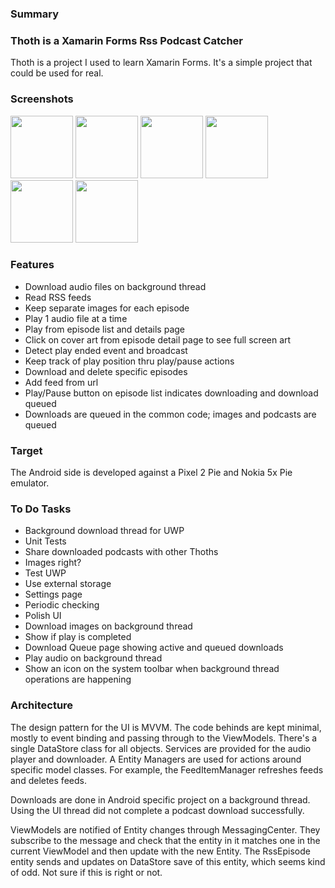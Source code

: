 ### Summary

### Thoth is a Xamarin Forms Rss Podcast Catcher

Thoth is a project I used to learn Xamarin Forms.  It's a simple project that could be used for real.<br/>

### Screenshots

<IMG src="https://github.com/ssorrrell/Thoth/blob/master/Thoth%203%2016092020.png" width="100px" /> <IMG src="https://github.com/ssorrrell/Thoth/blob/master/Thoth%202%2016092020.png" width="100px" /> <IMG src="https://github.com/ssorrrell/Thoth/blob/master/Thoth%201%2016092020.png" width="100px" /> <IMG src="https://github.com/ssorrrell/Thoth/blob/master/Thoth%204%2008072020.png" width="100px" /> <IMG src="https://github.com/ssorrrell/Thoth/blob/master/Thoth%205%2021072020.png" width="100px" /> <IMG src="https://github.com/ssorrrell/Thoth/blob/master/Thoth%206%2021072020.png" width="100px" />

### Features
 
* Download audio files on background thread
* Read RSS feeds
* Keep separate images for each episode
* Play 1 audio file at a time
* Play from episode list and details page
* Click on cover art from episode detail page to see full screen art
* Detect play ended event and broadcast
* Keep track of play position thru play/pause actions
* Download and delete specific episodes
* Add feed from url
* Play/Pause button on episode list indicates downloading and download queued
* Downloads are queued in the common code; images and podcasts are queued

### Target
 
The Android side is developed against a Pixel 2 Pie and Nokia 5x Pie emulator.

### To Do Tasks
 
* Background download thread for UWP
* Unit Tests
* Share downloaded podcasts with other Thoths
* Images right?
* Test UWP
* Use external storage
* Settings page
* Periodic checking
* Polish UI
* Download images on background thread
* Show if play is completed
* Download Queue page showing active and queued downloads
* Play audio on background thread
* Show an icon on the system toolbar when background thread operations are happening
 
### Architecture
 
The design pattern for the UI is MVVM.  The code behinds are kept minimal, mostly to event binding and passing through to the ViewModels.  There's a single DataStore class for all objects.  Services are provided for the audio player and downloader.  A Entity Managers are used for actions around specific model classes.  For example, the FeedItemManager refreshes feeds and deletes feeds.
 
Downloads are done in Android specific project on a background thread.  Using the UI thread did not complete a podcast download successfully.

ViewModels are notified of Entity changes through MessagingCenter.  They subscribe to the message and check that the entity in it matches one in the current ViewModel and then update with the new Entity.  The RssEpisode entity sends and updates on DataStore save of this entity, which seems kind of odd.  Not sure if this is right or not.
 
 

